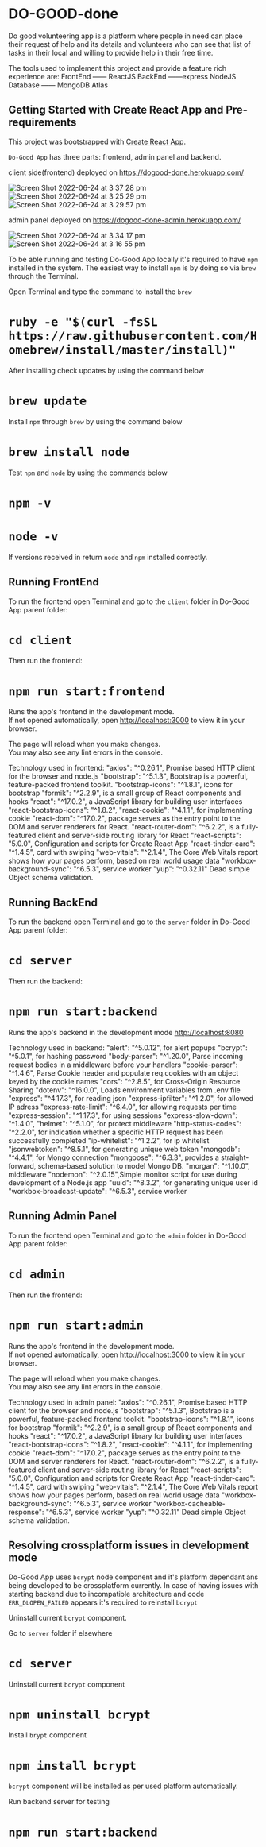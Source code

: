 # DO-GOOD-done

Do good volunteering app is a platform where people in need can place their request of help and its details and volunteers who can see that list of tasks in their local and willing to provide help in their free time.

The tools used to implement this project and provide a feature rich experience are:
FrontEnd —— ReactJS
BackEnd ——express NodeJS
Database —— MongoDB Atlas

## Getting Started with Create React App and Pre-requirements

This project was bootstrapped with [Create React App](https://github.com/facebook/create-react-app).

`Do-Good App` has three parts: frontend, admin panel and backend.

client side(frontend) deployed on https://dogood-done.herokuapp.com/

![Screen Shot 2022-06-24 at 3 37 28 pm](https://user-images.githubusercontent.com/56949536/175469530-76f600ea-ee6c-4388-b3c8-9ee331d2f1e7.png)
![Screen Shot 2022-06-24 at 3 25 29 pm](https://user-images.githubusercontent.com/56949536/175468184-3307dd3c-ea58-4a30-9baf-ef8c18d1cc1e.png)
![Screen Shot 2022-06-24 at 3 29 57 pm](https://user-images.githubusercontent.com/56949536/175468666-15122fb1-9eb8-4767-b064-7394e288879e.png)

admin panel deployed on https://dogood-done-admin.herokuapp.com/

![Screen Shot 2022-06-24 at 3 34 17 pm](https://user-images.githubusercontent.com/56949536/175469143-d1774caa-7092-4960-a97a-48669caadd40.png)
![Screen Shot 2022-06-24 at 3 16 55 pm](https://user-images.githubusercontent.com/56949536/175467265-b1b0ca52-a09e-4e68-899d-ce05dcb18181.png)

To be able running and testing Do-Good App locally it's required to have `npm` installed in the system.
The easiest way to install `npm` is by doing so via `brew` through the Terminal.

Open Terminal and type the command to install the `brew`

# `ruby -e "$(curl -fsSL https://raw.githubusercontent.com/Homebrew/install/master/install)"`

After installing check updates by using the command below

# `brew update`

Install `npm` through `brew` by using the command below

# `brew install node`

Test `npm` and `node` by using the commands below

# `npm -v`

# `node -v`

If versions received in return `node` and `npm` installed correctly.

## Running FrontEnd

To run the frontend open Terminal and go to the `client` folder in Do-Good App parent folder:

# `cd client`

Then run the frontend:

# `npm run start:frontend`

Runs the app's frontend in the development mode.\
If not opened automatically, open [http://localhost:3000](http://localhost:3000) to view it in your browser.

The page will reload when you make changes.\
You may also see any lint errors in the console.

Technology used in frontend:
"axios": "^0.26.1", Promise based HTTP client for the browser and node.js
"bootstrap": "^5.1.3", Bootstrap is a powerful, feature-packed frontend toolkit.
"bootstrap-icons": "^1.8.1", icons for bootstrap
"formik": "^2.2.9", is a small group of React components and hooks
"react": "^17.0.2", a JavaScript library for building user interfaces
"react-bootstrap-icons": "^1.8.2",
"react-cookie": "^4.1.1", for implementing cookie
"react-dom": "^17.0.2", package serves as the entry point to the DOM and server renderers for React.
"react-router-dom": "^6.2.2", is a fully-featured client and server-side routing library for React
"react-scripts": "5.0.0", Configuration and scripts for Create React App
"react-tinder-card": "^1.4.5", card with swiping
"web-vitals": "^2.1.4", The Core Web Vitals report shows how your pages perform, based on real world usage data
"workbox-background-sync": "^6.5.3", service worker
"yup": "^0.32.11" Dead simple Object schema validation.

## Running BackEnd

To run the backend open Terminal and go to the `server` folder in Do-Good App parent folder:

# `cd server`

Then run the backend:

# `npm run start:backend`

Runs the app's backend in the development mode [http://localhost:8080](http://localhost:8080)

Technology used in backend:
"alert": "^5.0.12", for alert popups
"bcrypt": "^5.0.1", for hashing password
"body-parser": "^1.20.0", Parse incoming request bodies in a middleware before your handlers
"cookie-parser": "^1.4.6", Parse Cookie header and populate req.cookies with an object keyed by the cookie names
"cors": "^2.8.5", for Cross-Origin Resource Sharing
"dotenv": "^16.0.0", Loads environment variables from .env file
"express": "^4.17.3", for reading json
"express-ipfilter": "^1.2.0", for allowed IP adress
"express-rate-limit": "^6.4.0", for allowing requests per time
"express-session": "^1.17.3", for using sessions
"express-slow-down": "^1.4.0",
"helmet": "^5.1.0", for protect middleware
"http-status-codes": "^2.2.0", for indication whether a specific HTTP request has been successfully completed
"ip-whitelist": "^1.2.2", for ip whitelist
"jsonwebtoken": "^8.5.1", for generating unique web token
"mongodb": "^4.4.1", for Mongo connection
"mongoose": "^6.3.3", provides a straight-forward, schema-based solution to model Mongo DB.
"morgan": "^1.10.0", middleware
"nodemon": "^2.0.15",Simple monitor script for use during development of a Node.js app
"uuid": "^8.3.2", for generating unique user id
"workbox-broadcast-update": "^6.5.3", service worker

## Running Admin Panel

To run the frontend open Terminal and go to the `admin` folder in Do-Good App parent folder:

# `cd admin`

Then run the frontend:

# `npm run start:admin`

Runs the app's frontend in the development mode.\
If not opened automatically, open [http://localhost:3000](http://localhost:3000) to view it in your browser.

The page will reload when you make changes.\
You may also see any lint errors in the console.

Technology used in admin panel:
"axios": "^0.26.1", Promise based HTTP client for the browser and node.js
"bootstrap": "^5.1.3", Bootstrap is a powerful, feature-packed frontend toolkit.
"bootstrap-icons": "^1.8.1", icons for bootstrap
"formik": "^2.2.9", is a small group of React components and hooks
"react": "^17.0.2", a JavaScript library for building user interfaces
"react-bootstrap-icons": "^1.8.2",
"react-cookie": "^4.1.1", for implementing cookie
"react-dom": "^17.0.2", package serves as the entry point to the DOM and server renderers for React.
"react-router-dom": "^6.2.2", is a fully-featured client and server-side routing library for React
"react-scripts": "5.0.0", Configuration and scripts for Create React App
"react-tinder-card": "^1.4.5", card with swiping
"web-vitals": "^2.1.4", The Core Web Vitals report shows how your pages perform, based on real world usage data
"workbox-background-sync": "^6.5.3", service worker
"workbox-cacheable-response": "^6.5.3", service worker
"yup": "^0.32.11" Dead simple Object schema validation.

## Resolving crossplatform issues in development mode

Do-Good App uses `bcrypt` node component and it's platform dependant ans being developed to be crossplatform currently.
In case of having issues with starting backend due to incompatible architecture and code `ERR_DLOPEN_FAILED` appears it's required to reinstall `bcrypt`

Uninstall current `bcrypt` component.

Go to `server` folder if elsewhere

# `cd server`

Uninstall current `bcrypt` component

# `npm uninstall bcrypt`

Install `brypt` component

# `npm install bcrypt`

`bcrypt` component will be installed as per used platform automatically.

Run backend server for testing

# `npm run start:backend`
